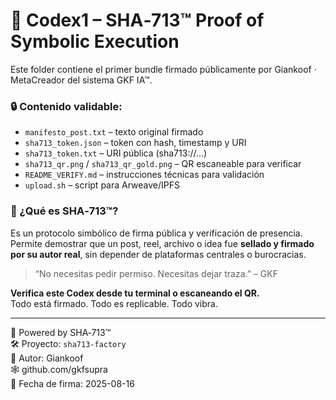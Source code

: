 # 🧾 Codex1 – SHA‑713™ Proof of Symbolic Execution

Este folder contiene el primer bundle firmado públicamente por Giankoof · MetaCreador del sistema GKF IA™.

### 🔒 Contenido validable:

- `manifesto_post.txt` – texto original firmado
- `sha713_token.json` – token con hash, timestamp y URI
- `sha713_token.txt` – URI pública (sha713://...)
- `sha713_qr.png` / `sha713_qr_gold.png` – QR escaneable para verificar
- `README_VERIFY.md` – instrucciones técnicas para validación
- `upload.sh` – script para Arweave/IPFS

### 🧠 ¿Qué es SHA‑713™?

Es un protocolo simbólico de firma pública y verificación de presencia.  
Permite demostrar que un post, reel, archivo o idea fue **sellado y firmado por su autor real**, sin depender de plataformas centrales o burocracias.

> “No necesitas pedir permiso. Necesitas dejar traza.” – GKF

**Verifica este Codex desde tu terminal o escaneando el QR.**  
Todo está firmado. Todo es replicable. Todo vibra.

---

🧠 Powered by SHA‑713™  
🛠 Proyecto: `sha713-factory`  
👤 Autor: Giankoof  
🕸 github.com/gkfsupra  
📅 Fecha de firma: 2025-08-16  
